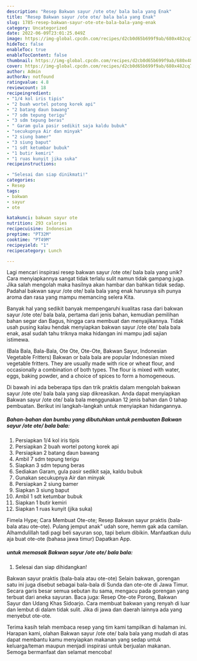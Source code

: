 ```yaml
---
description: "Resep Bakwan sayur /ote ote/ bala bala yang Enak"
title: "Resep Bakwan sayur /ote ote/ bala bala yang Enak"
slug: 1785-resep-bakwan-sayur-ote-ote-bala-bala-yang-enak
category: Uncategorized
date: 2022-06-09T23:01:25.049Z
image: https://img-global.cpcdn.com/recipes/d2cb0d65b699f9ab/680x482cq70/bakwan-sayur-ote-ote-bala-bala-foto-resep-utama.jpg
hideToc: false
enableToc: true
enableTocContent: false
thumbnail: https://img-global.cpcdn.com/recipes/d2cb0d65b699f9ab/680x482cq70/bakwan-sayur-ote-ote-bala-bala-foto-resep-utama.jpg
cover: https://img-global.cpcdn.com/recipes/d2cb0d65b699f9ab/680x482cq70/bakwan-sayur-ote-ote-bala-bala-foto-resep-utama.jpg
author: Admin
authorAv: notfound
ratingvalue: 4.8
reviewcount: 18
recipeingredient:
- "1/4 kol iris tipis"
- "2 buah wortel potong korek api"
- "2 batang daun bawang"
- "7 sdm tepung terigu"
- "3 sdm tepung beras"
- " Garam gula pasir sedikit saja kaldu bubuk"
- "secukupnya Air dan minyak"
- "2 siung bamer"
- "3 siung baput"
- "1 sdt ketumbar bubuk"
- "1 butir kemiri"
- "1 ruas kunyit jika suka"
recipeinstructions:

- "Selesai dan siap dinikmati!"
categories:
- Resep
tags:
- bakwan
- sayur
- ote

katakunci: bakwan sayur ote 
nutrition: 293 calories
recipecuisine: Indonesian
preptime: "PT32M"
cooktime: "PT49M"
recipeyield: "1"
recipecategory: Lunch

---
```





Lagi mencari inspirasi resep bakwan sayur /ote ote/ bala bala yang unik? Cara menyiapkannya sangat tidak terlalu sulit namun tidak gampang juga. Jika salah mengolah maka hasilnya akan hambar dan bahkan tidak sedap. Padahal bakwan sayur /ote ote/ bala bala yang enak harusnya sih punya aroma dan rasa yang mampu memancing selera Kita.





Banyak hal yang sedikit banyak mempengaruhi kualitas rasa dari bakwan sayur /ote ote/ bala bala, pertama dari jenis bahan, kemudian pemilihan bahan segar dan Bagus, hingga cara membuat dan menyajikannya. Tidak usah pusing kalau hendak menyiapkan bakwan sayur /ote ote/ bala bala enak,      asal sudah tahu triknya maka hidangan ini mampu jadi sajian istimewa.














(Bala Bala, Bala-Bala, Ote Ote, Ote-Ote, Bakwan Sayur, Indonesian Vegetable Fritters) Bakwan or bala bala are popular Indonesian mixed vegetable fritters. They are usually made with rice or wheat flour, and occasionally a combination of both types. The flour is mixed with water, eggs, baking powder, and a choice of spices to form a homogeneous.






Di bawah ini ada beberapa tips dan trik praktis dalam mengolah bakwan sayur /ote ote/ bala bala yang siap dikreasikan. Anda dapat menyiapkan Bakwan sayur /ote ote/ bala bala menggunakan 12 jenis bahan dan 0 tahap pembuatan. Berikut ini langkah-langkah untuk menyiapkan hidangannya.

<!--inarticleads1-->

##### Bahan-bahan dan bumbu yang dibutuhkan untuk pembuatan Bakwan sayur /ote ote/ bala bala:

1. Persiapkan 1/4 kol iris tipis
1. Persiapkan 2 buah wortel potong korek api
1. Persiapkan 2 batang daun bawang
1. Ambil 7 sdm tepung terigu
1. Siapkan 3 sdm tepung beras
1. Sediakan  Garam, gula pasir sedikit saja, kaldu bubuk
1. Gunakan secukupnya Air dan minyak
1. Persiapkan 2 siung bamer
1. Siapkan 3 siung baput
1. Ambil 1 sdt ketumbar bubuk
1. Siapkan 1 butir kemiri
1. Siapkan 1 ruas kunyit (jika suka)


Fimela Hype; Cara Membuat Ote-ote; Resep Bakwan sayur praktis (bala-bala atau ote-ote). Pulang jemput anak&#34; udah sore, hemm gak ada camilan. Alhamdulillah tadi pagi beli sayuran sop, tapi belum dibikin. Manfaatkan dulu aja buat ote-ote (bahasa jawa timur) Dapatkan App. 

<!--inarticleads2-->

#####  untuk memasak Bakwan sayur /ote ote/ bala bala:


1. Selesai dan siap dihidangkan!

Bakwan sayur praktis (bala-bala atau ote-ote) Selain bakwan, gorengan satu ini juga disebut sebagai bala-bala di Sunda dan ote-ote di Jawa Timur. Secara garis besar semua sebutan itu sama, mengacu pada gorengan yang terbuat dari aneka sayuran. Baca juga: Resep Ote-ote Porong, Bakwan Sayur dan Udang Khas Sidoarjo. Cara membuat bakwan yang renyah di luar dan lembut di dalam tidak sulit. Jika di jawa dan daerah lainnya ada yang menyebut ote-ote. 

Terima kasih telah membaca resep yang tim kami tampilkan di halaman ini. Harapan kami, olahan Bakwan sayur /ote ote/ bala bala yang mudah di atas dapat membantu kamu menyiapkan makanan yang sedap untuk keluarga/teman maupun menjadi inspirasi untuk berjualan makanan. Semoga bermanfaat dan selamat mencoba!
